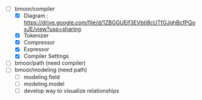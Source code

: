 - [ ] bmoor/compiler
  - [x] Diagram : https://drive.google.com/file/d/1ZBGGUEif3EVbtI8cUTfGJqhBcfPQoxJE/view?usp=sharing
  - [x] Tokenizer
  - [x] Compressor
  - [x] Expressor
  - [x] Compiler Settings
- [ ] bmoor/path (need compiler)
- [ ] bmoor/modeling (need path)
  - [ ] modeling.field
  - [ ] modeling.model
  - [ ] develop way to visualize relationships
